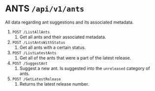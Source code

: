 # ANTS `/api/v1/ants`

All data regarding ant suggestions and its associated metadata.

1. `POST /ListAllAnts`
   1. Get all ants and their associated metadata.
1. `POST /ListAntsWithStatus`
   1. Get all ants with a certain status.
1. `POST /ListLatestAnts`
   1. Get all of the ants that were a part of the latest release.
1. `POST /SuggestAnt`
   1. Suggest a new ant. Is suggested into the `unreleased` category of ants.
1. `POST /GetLatestRelease`
   1. Returns the latest release number.
